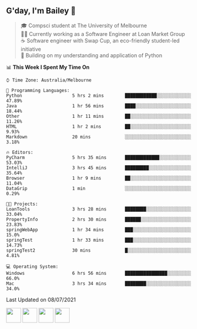 ## G'day, I'm Bailey 👋

> 🎓 Compsci student at The University of Melbourne <br>
> 👨‍💻 Currently working as a Software Engineer at Loan Market Group <br>
> ☕️ Software engineer with Swap Cup, an eco-friendly student-led initiative <br>
> 🌱 Building on my understanding and application of Python

<!--START_SECTION:waka-->
📊 **This Week I Spent My Time On** 

```text
⌚︎ Time Zone: Australia/Melbourne

💬 Programming Languages: 
Python                   5 hrs 2 mins        ████████████░░░░░░░░░░░░░   47.89% 
Java                     1 hr 56 mins        ████░░░░░░░░░░░░░░░░░░░░░   18.44% 
Other                    1 hr 11 mins        ██░░░░░░░░░░░░░░░░░░░░░░░   11.26% 
HTML                     1 hr 2 mins         ██░░░░░░░░░░░░░░░░░░░░░░░   9.93% 
Markdown                 20 mins             ░░░░░░░░░░░░░░░░░░░░░░░░░   3.18%

🔥 Editors: 
PyCharm                  5 hrs 35 mins       █████████████░░░░░░░░░░░░   53.03% 
IntelliJ                 3 hrs 45 mins       █████████░░░░░░░░░░░░░░░░   35.64% 
Browser                  1 hr 9 mins         ██░░░░░░░░░░░░░░░░░░░░░░░   11.04% 
DataGrip                 1 min               ░░░░░░░░░░░░░░░░░░░░░░░░░   0.29%

🐱‍💻 Projects: 
LoanTools                3 hrs 28 mins       ████████░░░░░░░░░░░░░░░░░   33.04% 
PropertyInfo             2 hrs 30 mins       ██████░░░░░░░░░░░░░░░░░░░   23.83% 
springWebApp             1 hr 34 mins        ███░░░░░░░░░░░░░░░░░░░░░░   15.0% 
springTest               1 hr 33 mins        ███░░░░░░░░░░░░░░░░░░░░░░   14.73% 
springTest2              30 mins             █░░░░░░░░░░░░░░░░░░░░░░░░   4.81%

💻 Operating System: 
Windows                  6 hrs 56 mins       ████████████████░░░░░░░░░   66.0% 
Mac                      3 hrs 34 mins       ████████░░░░░░░░░░░░░░░░░   34.0%

```


 Last Updated on 08/07/2021
<!--END_SECTION:waka-->

[<img height="40px" src="https://img.icons8.com/ios-filled/2x/linkedin.png">](https://linkedin.com/in/baileybutler1)
[<img height="40px" src="https://img.icons8.com/ios-filled/2x/github.png">](https://github.com/baely)
[<img height="40px" src="https://img.icons8.com/ios-filled/2x/salesforce.png">](https://trailblazer.me/id/baileybutler)
[<img height="40px" src="https://img.icons8.com/ios-filled/2x/instagram.png">](https://instagram.com/bae1y)
